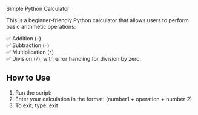  Simple Python Calculator

This is a beginner-friendly Python calculator that allows users to perform basic arithmetic operations:

✅ Addition (`+`)  
✅ Subtraction (`-`)  
✅ Multiplication (`*`)  
✅ Division (`/`), with error handling for division by zero.

## How to Use

1. Run the script:
2. Enter your calculation in the format: (number1 + operation + number 2)
3. To exit, type: exit
